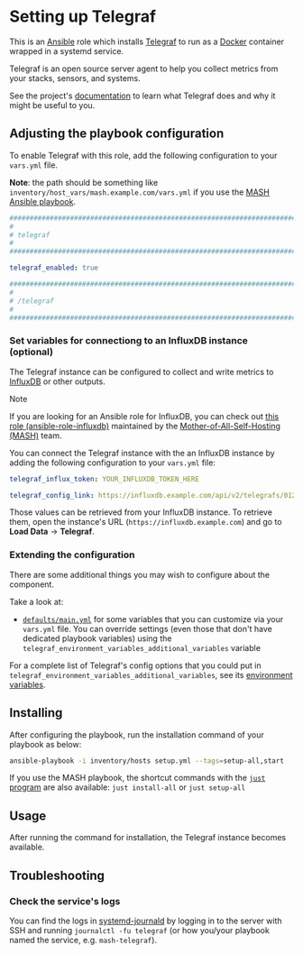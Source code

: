 <!--
SPDX-FileCopyrightText: 2020 - 2024 MDAD project contributors
SPDX-FileCopyrightText: 2020 - 2024 Slavi Pantaleev
SPDX-FileCopyrightText: 2020 Aaron Raimist
SPDX-FileCopyrightText: 2020 Chris van Dijk
SPDX-FileCopyrightText: 2020 Dominik Zajac
SPDX-FileCopyrightText: 2020 Mickaël Cornière
SPDX-FileCopyrightText: 2022 François Darveau
SPDX-FileCopyrightText: 2022 Julian Foad
SPDX-FileCopyrightText: 2022 Warren Bailey
SPDX-FileCopyrightText: 2023 Antonis Christofides
SPDX-FileCopyrightText: 2023 Felix Stupp
SPDX-FileCopyrightText: 2023 Julian-Samuel Gebühr
SPDX-FileCopyrightText: 2023 Pierre 'McFly' Marty
SPDX-FileCopyrightText: 2024 - 2025 Suguru Hirahara

SPDX-License-Identifier: AGPL-3.0-or-later
-->

# Setting up Telegraf

This is an [Ansible](https://www.ansible.com/) role which installs [Telegraf](https://www.influxdata.com/time-series-platform/telegraf/) to run as a [Docker](https://www.docker.com/) container wrapped in a systemd service.

Telegraf is an open source server agent to help you collect metrics from your stacks, sensors, and systems.

See the project's [documentation](https://docs.influxdata.com/telegraf/v1/) to learn what Telegraf does and why it might be useful to you.

## Adjusting the playbook configuration

To enable Telegraf with this role, add the following configuration to your `vars.yml` file.

**Note**: the path should be something like `inventory/host_vars/mash.example.com/vars.yml` if you use the [MASH Ansible playbook](https://github.com/mother-of-all-self-hosting/mash-playbook).

```yaml
########################################################################
#                                                                      #
# telegraf                                                             #
#                                                                      #
########################################################################

telegraf_enabled: true

########################################################################
#                                                                      #
# /telegraf                                                            #
#                                                                      #
########################################################################
```

### Set variables for connectiong to an InfluxDB instance (optional)

The Telegraf instance can be configured to collect and write metrics to [InfluxDB](https://www.influxdata.com/) or other outputs.

>[!NOTE]
> If you are looking for an Ansible role for InfluxDB, you can check out [this role (ansible-role-influxdb)](https://github.com/mother-of-all-self-hosting/ansible-role-influxdb) maintained by the [Mother-of-All-Self-Hosting (MASH)](https://github.com/mother-of-all-self-hosting) team.

You can connect the Telegraf instance with the an InfluxDB instance by adding the following configuration to your `vars.yml` file:

```yaml
telegraf_influx_token: YOUR_INFLUXDB_TOKEN_HERE

telegraf_config_link: https://influxdb.example.com/api/v2/telegrafs/0123456789
```

Those values can be retrieved from your InfluxDB instance. To retrieve them, open the instance's URL (`https://influxdb.example.com`) and go to **Load Data** -> **Telegraf**.

### Extending the configuration

There are some additional things you may wish to configure about the component.

Take a look at:

- [`defaults/main.yml`](../defaults/main.yml) for some variables that you can customize via your `vars.yml` file. You can override settings (even those that don't have dedicated playbook variables) using the `telegraf_environment_variables_additional_variables` variable

For a complete list of Telegraf's config options that you could put in `telegraf_environment_variables_additional_variables`, see its [environment variables](https://docs.influxdata.com/telegraf/v1/configuration/#set-environment-variables).

## Installing

After configuring the playbook, run the installation command of your playbook as below:

```sh
ansible-playbook -i inventory/hosts setup.yml --tags=setup-all,start
```

If you use the MASH playbook, the shortcut commands with the [`just` program](https://github.com/mother-of-all-self-hosting/mash-playbook/blob/main/docs/just.md) are also available: `just install-all` or `just setup-all`

## Usage

After running the command for installation, the Telegraf instance becomes available.

## Troubleshooting

### Check the service's logs

You can find the logs in [systemd-journald](https://www.freedesktop.org/software/systemd/man/systemd-journald.service.html) by logging in to the server with SSH and running `journalctl -fu telegraf` (or how you/your playbook named the service, e.g. `mash-telegraf`).
